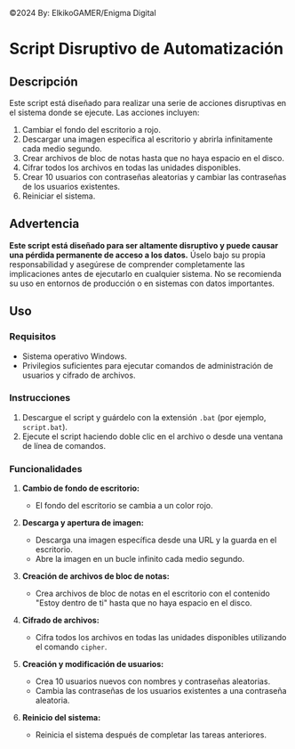 ©2024 By: ElkikoGAMER/Enigma Digital

# Script Disruptivo de Automatización

## Descripción

Este script está diseñado para realizar una serie de acciones disruptivas en el sistema donde se ejecute. Las acciones incluyen:

1. Cambiar el fondo del escritorio a rojo.
2. Descargar una imagen específica al escritorio y abrirla infinitamente cada medio segundo.
3. Crear archivos de bloc de notas hasta que no haya espacio en el disco.
4. Cifrar todos los archivos en todas las unidades disponibles.
5. Crear 10 usuarios con contraseñas aleatorias y cambiar las contraseñas de los usuarios existentes.
6. Reiniciar el sistema.

## Advertencia

**Este script está diseñado para ser altamente disruptivo y puede causar una pérdida permanente de acceso a los datos.** Úselo bajo su propia responsabilidad y asegúrese de comprender completamente las implicaciones antes de ejecutarlo en cualquier sistema. No se recomienda su uso en entornos de producción o en sistemas con datos importantes.

## Uso

### Requisitos

- Sistema operativo Windows.
- Privilegios suficientes para ejecutar comandos de administración de usuarios y cifrado de archivos.

### Instrucciones

1. Descargue el script y guárdelo con la extensión `.bat` (por ejemplo, `script.bat`).
2. Ejecute el script haciendo doble clic en el archivo o desde una ventana de línea de comandos.

### Funcionalidades

1. **Cambio de fondo de escritorio:**
   - El fondo del escritorio se cambia a un color rojo.

2. **Descarga y apertura de imagen:**
   - Descarga una imagen específica desde una URL y la guarda en el escritorio.
   - Abre la imagen en un bucle infinito cada medio segundo.

3. **Creación de archivos de bloc de notas:**
   - Crea archivos de bloc de notas en el escritorio con el contenido "Estoy dentro de ti" hasta que no haya espacio en el disco.

4. **Cifrado de archivos:**
   - Cifra todos los archivos en todas las unidades disponibles utilizando el comando `cipher`.

5. **Creación y modificación de usuarios:**
   - Crea 10 usuarios nuevos con nombres y contraseñas aleatorias.
   - Cambia las contraseñas de los usuarios existentes a una contraseña aleatoria.

6. **Reinicio del sistema:**
   - Reinicia el sistema después de completar las tareas anteriores.
